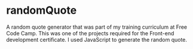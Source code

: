 # randomQuote

A random quote generator that was part of my training curriculum at Free Code Camp. This was one of the projects required for the Front-end development certificate. I used JavaScript to generate the random quote.
